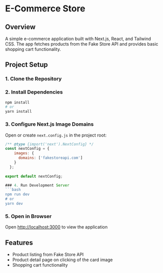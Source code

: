 # E-Commerce Store

## Overview
A simple e-commerce application built with Next.js, React, and Tailwind CSS. The app fetches products from the Fake Store API and provides basic shopping cart functionality.

## Project Setup

### 1. Clone the Repository

### 2. Install Dependencies
```bash
npm install
# or
yarn install
```

### 3. Configure Next.js Image Domains
Open or create `next.config.js` in the project root:
```javascript
/** @type {import('next').NextConfig} */
const nextConfig = {
    images: {
      domains: ['fakestoreapi.com']
    }
  };
  
export default nextConfig;

### 4. Run Development Server
```bash
npm run dev
# or
yarn dev
```

### 5. Open in Browser
Open [http://localhost:3000](http://localhost:3000) to view the application

## Features
- Product listing from Fake Store API
- Product detail page on clicking of the card image
- Shopping cart functionality
  

